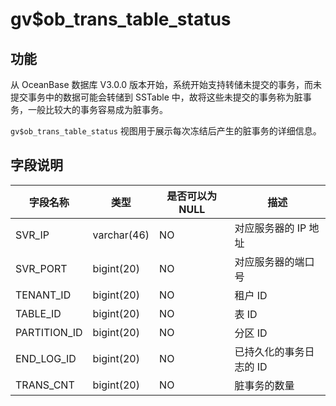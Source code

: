 gv$ob_trans_table_status
=============================================

功能
-----------------------

从 OceanBase 数据库 V3.0.0 版本开始，系统开始支持转储未提交的事务，而未提交事务中的数据可能会转储到 SSTable 中，故将这些未提交的事务称为脏事务，一般比较大的事务容易成为脏事务。

`gv$ob_trans_table_status` 视图用于展示每次冻结后产生的脏事务的详细信息。

字段说明
-------------------------

|     字段名称     |     类型      | 是否可以为 NULL |      描述       |
|--------------|-------------|------------|---------------|
| SVR_IP       | varchar(46) | NO         | 对应服务器的 IP 地址  |
| SVR_PORT     | bigint(20)  | NO         | 对应服务器的端口号     |
| TENANT_ID    | bigint(20)  | NO         | 租户 ID         |
| TABLE_ID     | bigint(20)  | NO         | 表 ID          |
| PARTITION_ID | bigint(20)  | NO         | 分区 ID         |
| END_LOG_ID   | bigint(20)  | NO         | 已持久化的事务日志的 ID |
| TRANS_CNT    | bigint(20)  | NO         | 脏事务的数量        |
